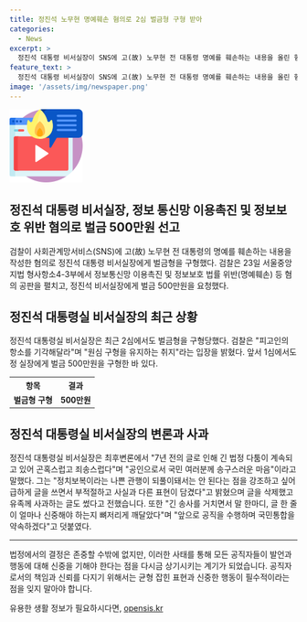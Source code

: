 ```yaml
---
title: 정진석 노무현 명예훼손 혐의로 2심 벌금형 구형 받아
categories:
  - News
excerpt: >
  정진석 대통령 비서실장이 SNS에 고(故) 노무현 전 대통령 명예를 훼손하는 내용을 올린 혐의로 벌금형을 받았다. 검찰은 2심에서도 벌금 500만원을 구형해 유죄를 유지했다. 이에 정 실장은 죄송하고 마음이 아프다며 사과하는 글을 썼다고 전하며 송구스럽다고 말했다. 7년 전의 표현이 부적절했다고 밝히고, 잘못된 내용을 삭제했음을 언급하며, 앞으로 국민통합을 약속했다.
feature_text: >
  정진석 대통령 비서실장이 SNS에 고(故) 노무현 전 대통령 명예를 훼손하는 내용을 올린 혐의로 벌금형을 받았다. 검찰은 2심에서도 벌금 500만원을 구형해 유죄를 유지했다. 이에 정 실장은 죄송하고 마음이 아프다며 사과하는 글을 썼다고 전하며 송구스럽다고 말했다. 7년 전의 표현이 부적절했다고 밝히고, 잘못된 내용을 삭제했음을 언급하며, 앞으로 국민통합을 약속했다.
image: '/assets/img/newspaper.png'
---
```


<p><img src="/assets/img/news.png" alt="rentncar 속보" /></p>

<h2>정진석 대통령 비서실장, 정보 통신망 이용촉진 및 정보보호 위반 혐의로 벌금 500만원 선고</h2>

<p data-ke-size="size16">검찰이 사회관계망서비스(SNS)에 고(故) 노무현 전 대통령의 명예를 훼손하는 내용을 작성한 혐의로 정진석 대통령 비서실장에게 벌금형을 구형했다. 검찰은 23일 서울중앙지법 형사항소4-3부에서 정보통신망 이용촉진 및 정보보호 법률 위반(명예훼손) 등 혐의 공판을 펼치고, 정진석 비서실장에게 벌금 500만원을 요청했다.</p>

<h2 data-ke-size="size26">정진석 대통령실 비서실장의 최근 상황</h2>

<p>정진석 대통령실 비서실장은 최근 2심에서도 벌금형을 구형당했다. 검찰은 "피고인의 항소를 기각해달라"며 "원심 구형을 유지하는 취지"라는 입장을 밝혔다. 앞서 1심에서도 정 실장에게 벌금 500만원을 구형한 바 있다.</p>

<table>
  <tr>
    <th>항목</th>
    <th>결과</th>
  </tr>
  <tr>
    <td style="text-align: center; height: 17px;"><b>벌금형 구형</b></td>
    <td style="text-align: center; height: 17px;"><b>500만원</b></td>
  </tr>
</table>

<h2 data-ke-size="size26">정진석 대통령실 비서실장의 변론과 사과</h2>

<p>정진석 대통령실 비서실장은 최후변론에서 "7년 전의 글로 인해 긴 법정 다툼이 계속되고 있어 곤혹스럽고 죄송스럽다"며 "공인으로서 국민 여러분께 송구스러운 마음"이라고 말했다. 그는 "정치보복이라는 나쁜 관행이 되풀이돼서는 안 된다는 점을 강조하고 싶어 급하게 글을 쓰면서 부적절하고 사실과 다른 표현이 담겼다"고 밝혔으며 글을 삭제했고 유족께 사과하는 글도 썼다고 전했습니다. 또한 "긴 송사를 거치면서 말 한마디, 글 한 줄이 얼마나 신중해야 하는지 뼈저리게 깨달았다"며 "앞으로 공직을 수행하며 국민통합을 약속하겠다"고 덧붙였다.</p>

<hr>

<p data-ke-size="size16">법정에서의 결정은 존중할 수밖에 없지만, 이러한 사태를 통해 모든 공직자들이 발언과 행동에 대해 신중을 기해야 한다는 점을 다시금 상기시키는 계기가 되었습니다. 공직자로서의 책임과 신뢰를 다지기 위해서는 균형 잡힌 표현과 신중한 행동이 필수적이라는 점을 잊지 말아야 합니다.</p>
유용한 생활 정보가 필요하시다면, <a href="https://opensis.kr" rel="dofollow">opensis.kr</a>


